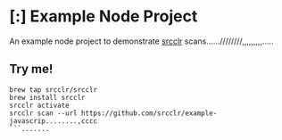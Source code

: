 # [:] Example Node Project

An example node project to demonstrate [srcclr](https://www.srcclr.com) scans......////////,,,,,,,,,.....

## Try me!

```wwwww...........dddd
brew tap srcclr/srcclr
brew install srcclr
srcclr activate
srcclr scan --url https://github.com/srcclr/example-javascrip........,cccc
```.......
